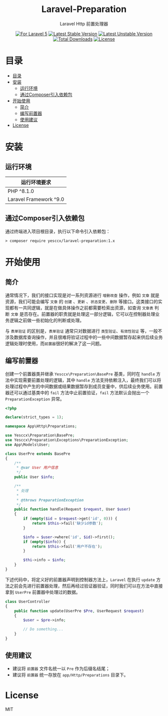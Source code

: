 <h1 align="center">Laravel-Preparation</h1>
<p align="center">Laravel Http 前置处理器</p>

<p align="center"><a href="https://github.com/yesccx/laravel-preparation"><img alt="For Laravel 5" src="https://img.shields.io/badge/laravel-9.*-green.svg" style="max-width:100%;"></a>
<a href="https://packagist.org/packages/yesccx/laravel-preparation"><img alt="Latest Stable Version" src="https://img.shields.io/packagist/v/yesccx/laravel-preparation.svg" style="max-width:100%;"></a>
<a href="https://packagist.org/packages/yesccx/laravel-preparation"><img alt="Latest Unstable Version" src="https://img.shields.io/packagist/vpre/yesccx/laravel-preparation.svg" style="max-width:100%;"></a>
<a href="https://packagist.org/packages/yesccx/laravel-preparation"><img alt="Total Downloads" src="https://img.shields.io/packagist/dt/yesccx/laravel-preparation.svg?maxAge=2592000" style="max-width:100%;"></a>
<a href="https://packagist.org/packages/yesccx/laravel-preparation"><img alt="License" src="https://img.shields.io/packagist/l/yesccx/laravel-preparation.svg?maxAge=2592000" style="max-width:100%;"></a></p>

# 目录
- [目录](#目录)
- [安装](#安装)
  - [运行环境](#运行环境)
  - [通过Composer引入依赖包](#通过composer引入依赖包)
- [开始使用](#开始使用)
  - [简介](#简介)
  - [编写前置器](#编写前置器)
  - [使用建议](#使用建议)
- [License](#license)

# 安装

## 运行环境

| 运行环境要求           |
| ---------------------- |
| PHP ^8.1.0             |
| Laravel Framework ^9.0 |

## 通过Composer引入依赖包

通过终端进入项目根目录，执行以下命令引入依赖包：

``` shell
> composer require yesccx/laravel-preparation:1.x
```

# 开始使用

## 简介

通常情况下，我们的接口实现是对一系列资源进行 `增删改查` 操作，例如 `文章` 就是资源，我们可能会编写 `文章` 的 `创建` 、`更新` 、`状态变更`、`删除` 等接口。这类接口的实现都有一共同逻辑，就是在做具体操作之前都需要检索出资源，如查询 `文章表` 判断 `文章` 是否存在。前置器的职责就是处理这一部分逻辑，它可以在控制器处理业务逻辑之前做一些初始化的判断或处理。

与 `表单验证` 的区别是，`表单验证` 通常只对数据进行 `类型验证`、`有效性验证` 等，一般不涉及数据库查询操作，并且很难将验证过程中的一些中间数据暂存起来供后续业务逻辑处理时使用，而`前置器`很好的解决了这一问题。

## 编写前置器

创建一个前置器类并继承 `Yesccx\Preparation\BasePre` 基类，同时在 `handle` 方法中实现需要前置处理的逻辑，其中 `handle` 方法支持依赖注入，最终我们可以将处理过程中产生的中间数据或结果数据暂存到成员变量中，供后续业务使用。前置器还可以通过基类中的 `fail` 方法中止前置验证，`fail` 方法默认会抛出一个 `PreparationException` 异常。

``` php
<?php

declare(strict_types = 1);

namespace App\Http\Preparations;

use Yesccx\Preparation\BasePre;
use Yesccx\Preparation\Exceptions\PreparationException;
use App\Models\User;

class UserPre extends BasePre
{
    /**
     * @var User 用户信息
     */
    public User $info;

    /**
     * 处理
     *
     * @throws PreparationException
     */
    public function handle(Request $request, User $user)
    {
        if (empty($id = $request->get('id', 0))) {
            return $this->fail('缺少id参数');
        }

        $info = $user->where('id', $id)->first();
        if (empty($info)) {
            return $this->fail('用户不存在');
        }

        $thi->info = $info;
    }
}
```

下述代码中，将定义好的前置器声明到控制器方法上，`Laravel` 在执行 `update` 方法之前会先进行前置器处理，然后再经过验证器验证，同时我们可以在方法中直接拿到 `UserPre` 前置器中处理过的数据。

``` php
class UserController
{
    public function update(UserPre $Pre, UserRequest $request)
    {
        $user = $pre->info;

        // Do something...
    }
}
```

## 使用建议

- 建议将 `前置器` 文件名统一以 `Pre` 作为后缀名结尾；
- 建议将 `前置器` 统一存放在 `app/Http/Preparations` 目录下。

# License

MIT

